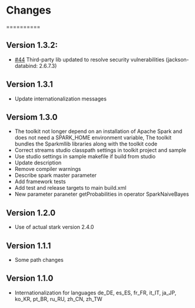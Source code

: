 # Changes
==========

## Version 1.3.2:
* [#44](https://github.com/IBMStreams/streamsx.sparkMLLib/issues/44) Third-party lib updated to resolve security vulnerabilities (jackson-databind: 2.6.7.3)

## Version 1.3.1
* Update internationalization messages

## Versiom 1.3.0
* The toolkit not longer depend on an installation of Apache Spark and does not need a SPARK_HOME environment variable,
  The toolkit bundles the Sparkmllib libraries along with the toolkit code
* Correct streams studio classpath settings in toolkit project and sample
* Use studio settings in sample makefile if build from studio
* Update description
* Remove compiler warnings
* Describe spark master parameter
* Add framework tests
* Add test and release targets to main build.xml
* New parameter paraneter getProbabilities in operator SparkNaiveBayes

## Version 1.2.0
* Use of actual stark version 2.4.0

## Version 1.1.1
* Some path changes

## Version 1.1.0
* Internationalization for languages de_DE, es_ES, fr_FR, it_IT, ja_JP, ko_KR, pt_BR, ru_RU, zh_CN, zh_TW

